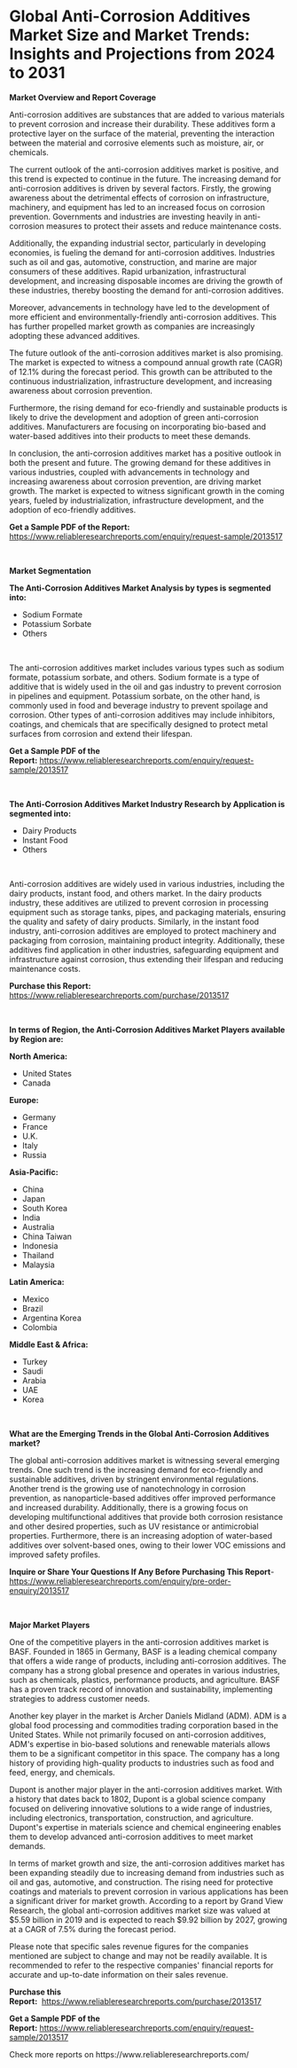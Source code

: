 <p><h1>Global Anti-Corrosion Additives Market Size and Market Trends: Insights and Projections from 2024 to 2031</h1></p><p><strong>Market Overview and Report Coverage</strong></p>
<p><p>Anti-corrosion additives are substances that are added to various materials to prevent corrosion and increase their durability. These additives form a protective layer on the surface of the material, preventing the interaction between the material and corrosive elements such as moisture, air, or chemicals.</p><p>The current outlook of the anti-corrosion additives market is positive, and this trend is expected to continue in the future. The increasing demand for anti-corrosion additives is driven by several factors. Firstly, the growing awareness about the detrimental effects of corrosion on infrastructure, machinery, and equipment has led to an increased focus on corrosion prevention. Governments and industries are investing heavily in anti-corrosion measures to protect their assets and reduce maintenance costs.</p><p>Additionally, the expanding industrial sector, particularly in developing economies, is fueling the demand for anti-corrosion additives. Industries such as oil and gas, automotive, construction, and marine are major consumers of these additives. Rapid urbanization, infrastructural development, and increasing disposable incomes are driving the growth of these industries, thereby boosting the demand for anti-corrosion additives.</p><p>Moreover, advancements in technology have led to the development of more efficient and environmentally-friendly anti-corrosion additives. This has further propelled market growth as companies are increasingly adopting these advanced additives.</p><p>The future outlook of the anti-corrosion additives market is also promising. The market is expected to witness a compound annual growth rate (CAGR) of 12.1% during the forecast period. This growth can be attributed to the continuous industrialization, infrastructure development, and increasing awareness about corrosion prevention.</p><p>Furthermore, the rising demand for eco-friendly and sustainable products is likely to drive the development and adoption of green anti-corrosion additives. Manufacturers are focusing on incorporating bio-based and water-based additives into their products to meet these demands.</p><p>In conclusion, the anti-corrosion additives market has a positive outlook in both the present and future. The growing demand for these additives in various industries, coupled with advancements in technology and increasing awareness about corrosion prevention, are driving market growth. The market is expected to witness significant growth in the coming years, fueled by industrialization, infrastructure development, and the adoption of eco-friendly additives.</p></p>
<p><strong>Get a Sample PDF of the Report:</strong> <a href="https://www.reliableresearchreports.com/enquiry/request-sample/2013517">https://www.reliableresearchreports.com/enquiry/request-sample/2013517</a></p>
<p>&nbsp;</p>
<p><strong>Market Segmentation</strong></p>
<p><strong>The Anti-Corrosion Additives Market Analysis by types is segmented into:</strong></p>
<p><ul><li>Sodium Formate</li><li>Potassium Sorbate</li><li>Others</li></ul></p>
<p>&nbsp;</p>
<p><p>The anti-corrosion additives market includes various types such as sodium formate, potassium sorbate, and others. Sodium formate is a type of additive that is widely used in the oil and gas industry to prevent corrosion in pipelines and equipment. Potassium sorbate, on the other hand, is commonly used in food and beverage industry to prevent spoilage and corrosion. Other types of anti-corrosion additives may include inhibitors, coatings, and chemicals that are specifically designed to protect metal surfaces from corrosion and extend their lifespan.</p></p>
<p><strong>Get a Sample PDF of the Report:</strong>&nbsp;<a href="https://www.reliableresearchreports.com/enquiry/request-sample/2013517">https://www.reliableresearchreports.com/enquiry/request-sample/2013517</a></p>
<p>&nbsp;</p>
<p><strong>The Anti-Corrosion Additives Market Industry Research by Application is segmented into:</strong></p>
<p><ul><li>Dairy Products</li><li>Instant Food</li><li>Others</li></ul></p>
<p>&nbsp;</p>
<p><p>Anti-corrosion additives are widely used in various industries, including the dairy products, instant food, and others market. In the dairy products industry, these additives are utilized to prevent corrosion in processing equipment such as storage tanks, pipes, and packaging materials, ensuring the quality and safety of dairy products. Similarly, in the instant food industry, anti-corrosion additives are employed to protect machinery and packaging from corrosion, maintaining product integrity. Additionally, these additives find application in other industries, safeguarding equipment and infrastructure against corrosion, thus extending their lifespan and reducing maintenance costs.</p></p>
<p><strong>Purchase this Report:</strong>&nbsp; <a href="https://www.reliableresearchreports.com/purchase/2013517">https://www.reliableresearchreports.com/purchase/2013517</a></p>
<p>&nbsp;</p>
<p><strong>In terms of Region, the Anti-Corrosion Additives Market Players available by Region are:</strong></p>
<p>
    <p> <strong> North America: </strong>
        <ul>
            <li>United States</li>
            <li>Canada</li>
        </ul>
        </p> 
    <p> <strong> Europe: </strong>
        <ul>
            <li>Germany</li>
            <li>France</li>
            <li>U.K.</li>
            <li>Italy</li>
            <li>Russia</li>
        </ul>
        </p> 
    <p> <strong> Asia-Pacific: </strong>
        <ul>
            <li>China</li>
            <li>Japan</li>
            <li>South Korea</li>
            <li>India</li>
            <li>Australia</li>
            <li>China Taiwan</li>
            <li>Indonesia</li>
            <li>Thailand</li>
            <li>Malaysia</li>
        </ul>
        </p> 
    <p> <strong> Latin America: </strong>
        <ul>
            <li>Mexico</li>
            <li>Brazil</li>
            <li>Argentina Korea</li>
            <li>Colombia</li>
        </ul>
        </p> 
    <p> <strong> Middle East & Africa: </strong>
        <ul>
            <li>Turkey</li>
            <li>Saudi</li>
            <li>Arabia</li>
            <li>UAE</li>
            <li>Korea</li>
        </ul>
    </p>
    </p>
<p>&nbsp;</p>
<p><strong>What are the Emerging Trends in the Global Anti-Corrosion Additives market?</strong></p>
<p><p>The global anti-corrosion additives market is witnessing several emerging trends. One such trend is the increasing demand for eco-friendly and sustainable additives, driven by stringent environmental regulations. Another trend is the growing use of nanotechnology in corrosion prevention, as nanoparticle-based additives offer improved performance and increased durability. Additionally, there is a growing focus on developing multifunctional additives that provide both corrosion resistance and other desired properties, such as UV resistance or antimicrobial properties. Furthermore, there is an increasing adoption of water-based additives over solvent-based ones, owing to their lower VOC emissions and improved safety profiles.</p></p>
<p><strong>Inquire or Share Your Questions If Any Before Purchasing This Report</strong>- <a href="https://www.reliableresearchreports.com/enquiry/pre-order-enquiry/2013517">https://www.reliableresearchreports.com/enquiry/pre-order-enquiry/2013517</a></p>
<p>&nbsp;</p>
<p><strong>Major Market Players</strong></p>
<p><p>One of the competitive players in the anti-corrosion additives market is BASF. Founded in 1865 in Germany, BASF is a leading chemical company that offers a wide range of products, including anti-corrosion additives. The company has a strong global presence and operates in various industries, such as chemicals, plastics, performance products, and agriculture. BASF has a proven track record of innovation and sustainability, implementing strategies to address customer needs.</p><p>Another key player in the market is Archer Daniels Midland (ADM). ADM is a global food processing and commodities trading corporation based in the United States. While not primarily focused on anti-corrosion additives, ADM's expertise in bio-based solutions and renewable materials allows them to be a significant competitor in this space. The company has a long history of providing high-quality products to industries such as food and feed, energy, and chemicals.</p><p>Dupont is another major player in the anti-corrosion additives market. With a history that dates back to 1802, Dupont is a global science company focused on delivering innovative solutions to a wide range of industries, including electronics, transportation, construction, and agriculture. Dupont's expertise in materials science and chemical engineering enables them to develop advanced anti-corrosion additives to meet market demands.</p><p>In terms of market growth and size, the anti-corrosion additives market has been expanding steadily due to increasing demand from industries such as oil and gas, automotive, and construction. The rising need for protective coatings and materials to prevent corrosion in various applications has been a significant driver for market growth. According to a report by Grand View Research, the global anti-corrosion additives market size was valued at $5.59 billion in 2019 and is expected to reach $9.92 billion by 2027, growing at a CAGR of 7.5% during the forecast period.</p><p>Please note that specific sales revenue figures for the companies mentioned are subject to change and may not be readily available. It is recommended to refer to the respective companies' financial reports for accurate and up-to-date information on their sales revenue.</p></p>
<p><strong>Purchase this Report:</strong>&nbsp;&nbsp;<a href="https://www.reliableresearchreports.com/purchase/2013517">https://www.reliableresearchreports.com/purchase/2013517</a></p>
<p></p>
<p><strong>Get a Sample PDF of the Report:</strong>&nbsp;<a href="https://www.reliableresearchreports.com/enquiry/request-sample/2013517">https://www.reliableresearchreports.com/enquiry/request-sample/2013517</a></p>
<p>Check more reports on https://www.reliableresearchreports.com/</p>